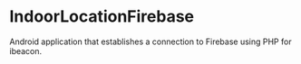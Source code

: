 # IndoorLocationFirebase
Android application that establishes a connection to Firebase using PHP for ibeacon.
